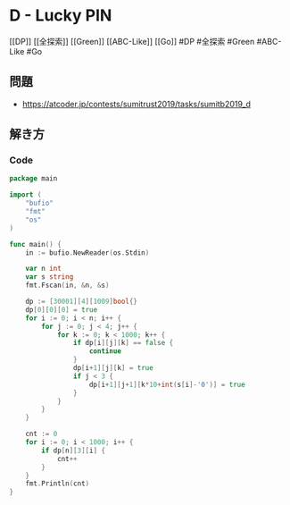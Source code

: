 # D - Lucky PIN
[[DP]] [[全探索]] [[Green]] [[ABC-Like]] [[Go]]
#DP #全探索 #Green #ABC-Like #Go 

## 問題
- https://atcoder.jp/contests/sumitrust2019/tasks/sumitb2019_d

## 解き方
### Code
```go
package main

import (
	"bufio"
	"fmt"
	"os"
)

func main() {
	in := bufio.NewReader(os.Stdin)

	var n int
	var s string
	fmt.Fscan(in, &n, &s)

	dp := [30001][4][1009]bool{}
	dp[0][0][0] = true
	for i := 0; i < n; i++ {
		for j := 0; j < 4; j++ {
			for k := 0; k < 1000; k++ {
				if dp[i][j][k] == false {
					continue
				}
				dp[i+1][j][k] = true
				if j < 3 {
					dp[i+1][j+1][k*10+int(s[i]-'0')] = true
				}
			}
		}
	}

	cnt := 0
	for i := 0; i < 1000; i++ {
		if dp[n][3][i] {
			cnt++
		}
	}
	fmt.Println(cnt)
}
```
